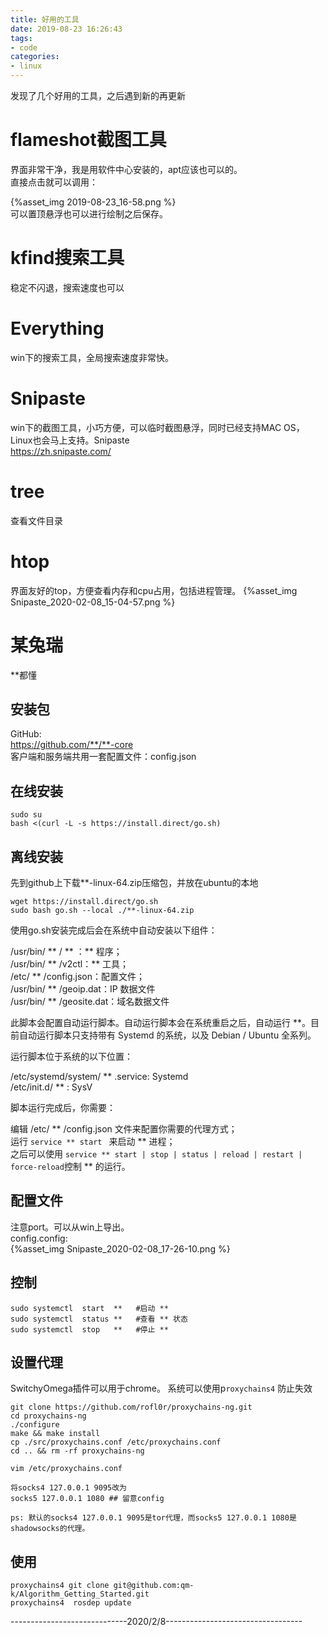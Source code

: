 ```yaml
---
title: 好用的工具
date: 2019-08-23 16:26:43
tags:
- code
categories:
- linux
---
```

发现了几个好用的工具，之后遇到新的再更新
<!--more-->
# flameshot截图工具  
界面非常干净，我是用软件中心安装的，apt应该也可以的。  
直接点击就可以调用：  

{%asset_img 2019-08-23_16-58.png %}   
可以置顶悬浮也可以进行绘制之后保存。
# kfind搜索工具
稳定不闪退，搜索速度也可以

# Everything
win下的搜索工具，全局搜索速度非常快。

# Snipaste
win下的截图工具，小巧方便，可以临时截图悬浮，同时已经支持MAC OS，Linux也会马上支持。Snipaste  
https://zh.snipaste.com/

# tree
查看文件目录

# htop
界面友好的top，方便查看内存和cpu占用，包括进程管理。
{%asset_img Snipaste_2020-02-08_15-04-57.png %}

# 某兔瑞
**都懂
## 安装包
GitHub:  
https://github.com/**/**-core  
客户端和服务端共用一套配置文件：config.json  
## 在线安装
```
sudo su
bash <(curl -L -s https://install.direct/go.sh)
```
## 离线安装
先到github上下载**-linux-64.zip压缩包，并放在ubuntu的本地
```
wget https://install.direct/go.sh
sudo bash go.sh --local ./**-linux-64.zip 
```
使用go.sh安装完成后会在系统中自动安装以下组件：

/usr/bin/ ** / ** ：** 程序；  
/usr/bin/ ** /v2ctl：** 工具；  
/etc/ ** /config.json：配置文件；  
/usr/bin/ ** /geoip.dat：IP 数据文件  
/usr/bin/ ** /geosite.dat：域名数据文件  

此脚本会配置自动运行脚本。自动运行脚本会在系统重启之后，自动运行 **。目前自动运行脚本只支持带有 Systemd 的系统，以及 Debian / Ubuntu 全系列。  

运行脚本位于系统的以下位置：  

/etc/systemd/system/  ** .service: Systemd  
/etc/init.d/ **  : SysV  

脚本运行完成后，你需要：  

编辑 /etc/ ** /config.json 文件来配置你需要的代理方式；  
运行 `service ** start ` 来启动 ** 进程；  
之后可以使用 ` service ** start | stop | status | reload | restart | force-reload `控制 ** 的运行。  

## 配置文件
注意port。可以从win上导出。  
config.config:  
{%asset_img Snipaste_2020-02-08_17-26-10.png %}  
## 控制
```
sudo systemctl  start  **   #启动 **
sudo systemctl  status **   #查看 ** 状态 
sudo systemctl  stop   **   #停止 **
```
## 设置代理
SwitchyOmega插件可以用于chrome。
系统可以使用p`roxychains4` 
防止失效
```
git clone https://github.com/rofl0r/proxychains-ng.git
cd proxychains-ng
./configure
make && make install
cp ./src/proxychains.conf /etc/proxychains.conf
cd .. && rm -rf proxychains-ng
 
vim /etc/proxychains.conf
 
将socks4 127.0.0.1 9095改为
socks5 127.0.0.1 1080 ## 留意config
 
ps: 默认的socks4 127.0.0.1 9095是tor代理，而socks5 127.0.0.1 1080是shadowsocks的代理。
```
## 使用
```
proxychains4 git clone git@github.com:qm-k/Algorithm_Getting_Started.git
proxychains4  rosdep update
```
-----------------------------2020/2/8----------------------------------